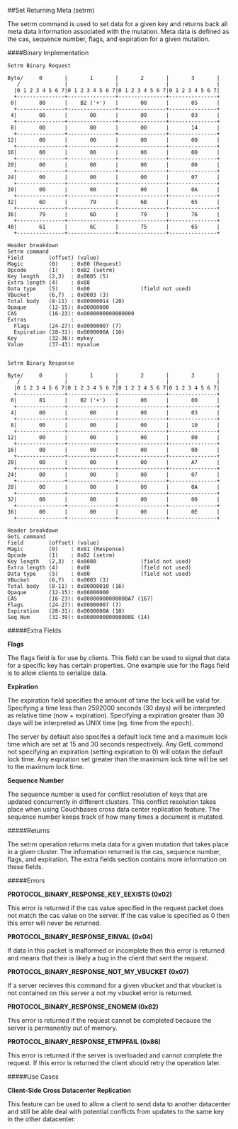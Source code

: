 
##Set Returning Meta (setrm)

The setrm command is used to set data for a given key and returns back all meta data information associated with the mutation. Meta data is defined as the cas, sequence number, flags, and expiration for a given mutation.

####Binary Implementation

    Setrm Binary Request

    Byte/     0       |       1       |       2       |       3       |
       /              |               |               |               |
      |0 1 2 3 4 5 6 7|0 1 2 3 4 5 6 7|0 1 2 3 4 5 6 7|0 1 2 3 4 5 6 7|
      +---------------+---------------+---------------+---------------+
     0|       80      |    B2 ('+')   |       00      |       05      |
      +---------------+---------------+---------------+---------------+
     4|       08      |       00      |       00      |       03      |
      +---------------+---------------+---------------+---------------+
     8|       00      |       00      |       00      |       14      |
      +---------------+---------------+---------------+---------------+
    12|       00      |       00      |       00      |       00      |
      +---------------+---------------+---------------+---------------+
    16|       00      |       00      |       00      |       00      |
      +---------------+---------------+---------------+---------------+
    20|       00      |       00      |       00      |       00      |
      +---------------+---------------+---------------+---------------+
    24|       00      |       00      |       00      |       07      |
      +---------------+---------------+---------------+---------------+
    28|       00      |       00      |       00      |       0A      |
      +---------------+---------------+---------------+---------------+
    32|       6D      |       79      |       6B      |       65      |
      +---------------+---------------+---------------+---------------+
    36|       79      |       6D      |       79      |       76      |
      +---------------+---------------+---------------+---------------+
    40|       61      |       6C      |       75      |       65      |
      +---------------+---------------+---------------+---------------+

    Header breakdown
    Setrm command
    Field        (offset) (value)
    Magic        (0)    : 0x80 (Request)
    Opcode       (1)    : 0xB2 (setrm)
    Key length   (2,3)  : 0x0005 (5)
    Extra length (4)    : 0x08
    Data type    (5)    : 0x00                (field not used)
    VBucket      (6,7)  : 0x0003 (3)
    Total body   (8-11) : 0x00000014 (20)
    Opaque       (12-15): 0x00000000
    CAS          (16-23): 0x0000000000000000
    Extras              :
	  Flags      (24-27): 0x00000007 (7)
	  Expiration (28-31): 0x0000000A (10)
	Key			 (32-36): mykey
    Value        (37-43): myvalue


    Setrm Binary Response

    Byte/     0       |       1       |       2       |       3       |
       /              |               |               |               |
      |0 1 2 3 4 5 6 7|0 1 2 3 4 5 6 7|0 1 2 3 4 5 6 7|0 1 2 3 4 5 6 7|
      +---------------+---------------+---------------+---------------+
     0|       81      |    B2 ('+')   |       00      |       00      |
      +---------------+---------------+---------------+---------------+
     4|       00      |       00      |       00      |       03      |
      +---------------+---------------+---------------+---------------+
     8|       00      |       00      |       00      |       10      |
      +---------------+---------------+---------------+---------------+
    12|       00      |       00      |       00      |       00      |
      +---------------+---------------+---------------+---------------+
    16|       00      |       00      |       00      |       00      |
      +---------------+---------------+---------------+---------------+
    20|       00      |       00      |       00      |       A7      |
      +---------------+---------------+---------------+---------------+
    24|       00      |       00      |       00      |       07      |
      +---------------+---------------+---------------+---------------+
    28|       00      |       00      |       00      |       0A      |
      +---------------+---------------+---------------+---------------+
    32|       00      |       00      |       00      |       00      |
      +---------------+---------------+---------------+---------------+
    36|       00      |       00      |       00      |       0E      |
      +---------------+---------------+---------------+---------------+

    Header breakdown
    GetL command
    Field        (offset) (value)
    Magic        (0)    : 0x81 (Response)
    Opcode       (1)    : 0xB2 (setrm)
    Key length   (2,3)  : 0x0000              (field not used)
    Extra length (4)    : 0x00                (field not used)
    Data type    (5)    : 0x00                (field not used)
    VBucket      (6,7)  : 0x0003 (3)
    Total body   (8-11) : 0x00000010 (16)
    Opaque       (12-15): 0x00000000
    CAS          (16-23): 0x00000000000000A7 (167)
	Flags        (24-27): 0x00000007 (7)
    Expiration   (28-31): 0x0000000A (10)
	Seq Num      (32-39): 0x000000000000000E (14)

#####Extra Fields

**Flags**

The flags field is for use by clients. This field can be used to signal that data for a specific key has certain properties. One example use for the flags field is to allow clients to serialize data.

**Expiration**

The expiration field specifies the amount of time the lock will be valid for. Specifying a time less than 2592000 seconds (30 days) will be interpreted as relative time (now + expiration). Specifying a expiration greater than 30 days will be interpreted as UNIX time (eg. time from the epoch).

The server by default also specifes a default lock time and a maximum lock time which are set at 15 and 30 seconds respectively. Any GetL command not specifying an expiration (setting expiration to 0) will obtain the default lock time. Any expiration set greater than the maximum lock time will be set to the maximum lock time.

**Sequence Number**

The sequence number is used for conflict resolution of keys that are updated concurrently in different clusters. This conflict resolution takes place when using Couchbases cross data center replication feature. The sequence number keeps track of how many times a document is mutated.

#####Returns

The setrm operation returns meta data for a given mutation that takes place in a given cluster. The information returned is the cas, sequence number, flags, and expiration. The extra fields section contains more information on these fields.

#####Errors

**PROTOCOL_BINARY_RESPONSE_KEY_EEXISTS (0x02)**

This error is returned if the cas value specified in the request packet does not match the cas value on the server. If the cas value is specified as 0 then this error will never be returned.

**PROTOCOL_BINARY_RESPONSE_EINVAL (0x04)**

If data in this packet is malformed or incomplete then this error is returned and means that their is likely a bug in the client that sent the request.

**PROTOCOL_BINARY_RESPONSE_NOT_MY_VBUCKET (0x07)**

If a server recieves this command for a given vbucket and that vbucket is not contained on this server a not my vbucket error is returned.

**PROTOCOL_BINARY_RESPONSE_ENOMEM (0x82)**

This error is returned if the request cannot be completed because the server is permanently out of memory.

**PROTOCOL_BINARY_RESPONSE_ETMPFAIL (0x86)**

This error is returned if the server is overloaded and cannot complete the request. If this error is returned the client should retry the operation later.

#####Use Cases

**Client-Side Cross Datacenter Replication**

This feature can be used to allow a client to send data to another datacenter and still be able deal with potential conflicts from updates to the same key in the other datacenter.


